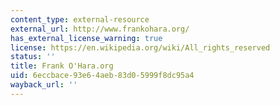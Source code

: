```yaml
---
content_type: external-resource
external_url: http://www.frankohara.org/
has_external_license_warning: true
license: https://en.wikipedia.org/wiki/All_rights_reserved
status: ''
title: Frank O'Hara.org
uid: 6eccbace-93e6-4aeb-83d0-5999f8dc95a4
wayback_url: ''
---
```

